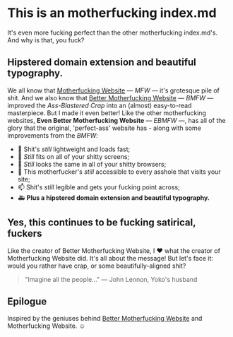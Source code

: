 # This is an motherfucking index.md

It's even more fucking perfect than the other motherfucking index.md's. And why is that, you fuck?

## __Hipstered domain extension and beautiful typography.__

We all know that <u>Motherfucking Website</u> ― *MFW* ― it's grotesque pile of shit. And we also know that <u>Better Motherfucking Website</u> ― *BMFW* ― improved the *Ass-Blastered Crap* into an (almost) easy-to-read masterpiece. But I made it even better! Like the other motherfucking websites, __Even Better Motherfucking Website__ ― *EBMFW* ―, has all of the glory that the original, 'perfect-ass' website has - along with some improvements from the *BMFW*:

- 👋 Shit's *still* lightweight and loads fast;
- 👀 *Still* fits on all of your shitty screens;
- 🌱 *Still* looks the same in all of your shitty browsers;
- 💞️ This motherfucker's *still* accessible to every asshole that visits your site;
- 📫 Shit's *still* legible and gets your fucking point across;
- 🚑 __Plus a hipstered domain extension and beautiful typography.__

## Yes, this continues to be fucking satirical, fuckers

Like the creator of Better Motherfucking Website, I ♥ what the creator of Motherfucking Website did. It's all about the message! But let's face it: would you rather have crap, or some beautifully-aligned shit?

>"Imagine all the people..."
— John Lennon, Yoko's husband

## Epilogue

Inspired by the geniuses behind <u>Better Motherfucking Website</u> and Motherfucking Website. ☺
